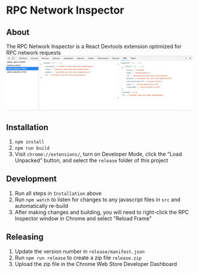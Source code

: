 # RPC Network Inspector

## About
The RPC Network Inspector is a React Devtools extension optimized for RPC network requests
![Alt](images/demo.png "Demo")


## Installation

1. `npm install`
2. `npm run build`
3. Visit `chrome://extensions/`, turn on Developer Mode, click the "Load Unpacked" button, and select the `release` folder of this project


## Development

1. Run all steps in `Installation` above
2. Run `npm watch` to listen for changes to any javascript files in `src` and automatically re-build
3. After making changes and building, you will need to right-click the RPC Inspector window in Chrome and select "Reload Frame"


## Releasing

1. Update the version number in `release/manifest.json`
1. Run `npm run release` to create a zip file `release.zip`
2. Upload the zip file in the Chrome Web Store Developer Dashboard
